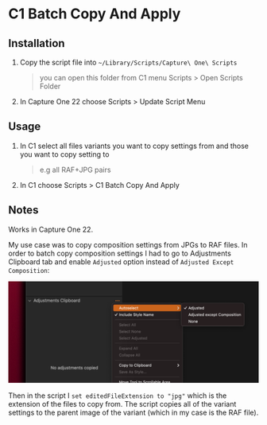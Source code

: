 # C1 Batch Copy And Apply

## Installation

1. Copy the script file into `~/Library/Scripts/Capture\ One\ Scripts`

    > you can open this folder from C1 menu Scripts > Open Scripts Folder

2. In Capture One 22 choose Scripts > Update Script Menu

## Usage

1. In C1 select all files variants you want to copy settings from and those you want to copy setting to

    > e.g all RAF+JPG pairs

2. In C1 choose Scripts > C1 Batch Copy And Apply

## Notes

Works in Capture One 22.

My use case was to copy composition settings from JPGs to RAF files. In order to batch copy composition settings I had to go to Adjustments Clipboard tab and enable `Adjusted` option instead of `Adjusted Except Composition`:

![adjusted](adjusted.png "adjusted")

Then in the script I `set editedFileExtension to "jpg"` which is the extension of the files to copy from. The script copies all of the variant settings to the parent image of the variant (which in my case is the RAF file).

